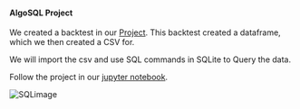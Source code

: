 #### AlgoSQL Project 


We created a backtest in our [Project](https://github.com/guzmanwolfrank/Data/tree/main/Algorithm_Project). 
This backtest created a dataframe, which we then created a CSV for. 

We will import the csv and use SQL commands in SQLite to Query the data. 

Follow the project in our [jupyter notebook](https://github.com/guzmanwolfrank/SQL/blob/main/AlgoSQL/SQLproject.ipynb).


![SQLimage](https://github.com/guzmanwolfrank/SQL/assets/29739578/66d83618-2cb4-4fe2-a793-c939fa32c564)
